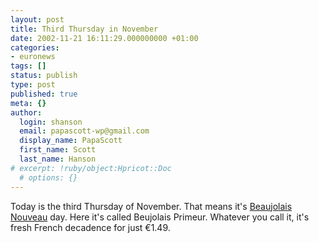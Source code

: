 ```yaml
---
layout: post
title: Third Thursday in November
date: 2002-11-21 16:11:29.000000000 +01:00
categories:
- euronews
tags: []
status: publish
type: post
published: true
meta: {}
author:
  login: shanson
  email: papascott-wp@gmail.com
  display_name: PapaScott
  first_name: Scott
  last_name: Hanson
# excerpt: !ruby/object:Hpricot::Doc
  # options: {}
---
```

<p>Today is the third Thursday of November. That means it's <a href="http://wine.about.com/library/weekly/aa112102.htm">Beaujolais Nouveau</a> day. Here it's called Beujolais Primeur. Whatever you call it, it's fresh French decadence for just &euro;1.49.</p>
